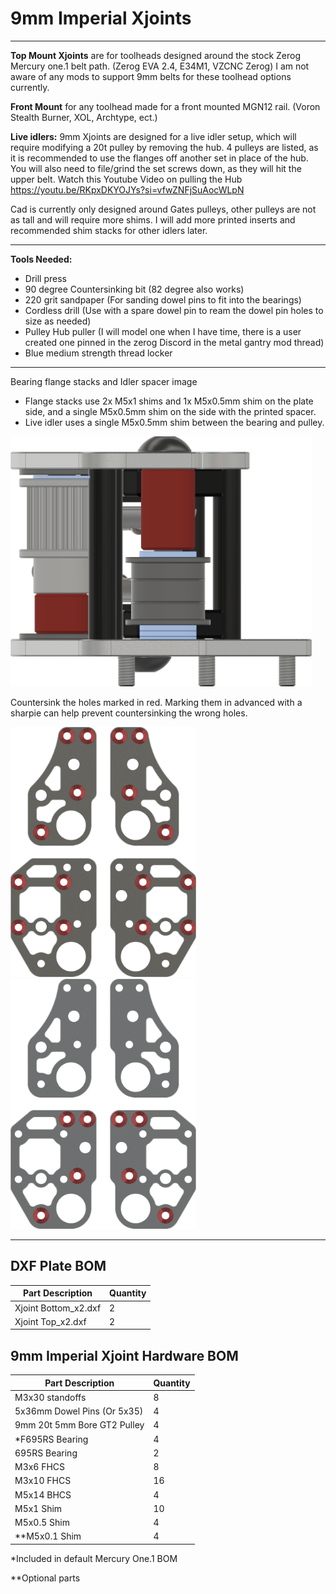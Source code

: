 # 9mm Imperial Xjoints

___

**Top Mount Xjoints** are for toolheads designed around the stock Zerog Mercury one.1 belt path. (Zerog EVA 2.4, E34M1, VZCNC Zerog) I am not aware of any mods to support 9mm belts for these toolhead options currently.

**Front Mount** for any toolhead made for a front mounted MGN12 rail. (Voron Stealth Burner, XOL, Archtype, ect.)

**Live idlers:** 9mm Xjoints are designed for a live idler setup, which will require modifying a 20t pulley by removing the hub. 4 pulleys are listed, as it is recommended to use the flanges off another set in place of the hub. You will also need to file/grind the set screws down, as they will hit the upper belt. Watch this Youtube Video on pulling the Hub <https://youtu.be/RKpxDKYOJYs?si=vfwZNFjSuAocWLpN>

Cad is currently only designed around Gates pulleys, other pulleys are not as tall and will require more shims. I will add more printed inserts and recommended shim stacks for other idlers later.
___

**Tools Needed:**

- Drill press
- 90 degree Countersinking bit (82 degree also works)
- 220 grit sandpaper (For sanding dowel pins to fit into the bearings)
- Cordless drill (Use with a spare dowel pin to ream the dowel pin holes to size as needed)
- Pulley Hub puller (I will model one when I have time, there is a user created one pinned in the zerog Discord in the metal gantry mod thread)
- Blue medium strength thread locker

___

Bearing flange stacks and Idler spacer image

- Flange stacks use 2x M5x1 shims and 1x M5x0.5mm shim on the plate side, and a single M5x0.5mm shim on the side with the printed spacer.
- Live idler uses a single M5x0.5mm shim between the bearing and pulley.

<img src="../../Images/9mm_Metal_Xjoints_Flange_Stack.png" alt="Xjoint Bearing Stacks" height="400">

Countersink the holes marked in red. Marking them in advanced with a sharpie can help prevent countersinking the wrong holes.

<img src="../../Images/9mm_Xjoint_Countersink_Top.png" alt="Xjoint Countersink Top Holes" height="400">

<img src="../../Images/9mm_Xjoint_Countersink_Bottom.png" alt="Xjoint Countersink Bottom Holes" height="400">

___

## DXF Plate BOM

| Part Description                       | Quantity |
|----------------------------------------|----------|
| Xjoint Bottom_x2.dxf                   | 2        |
| Xjoint Top_x2.dxf                      | 2        |

## 9mm Imperial Xjoint Hardware BOM

| Part Description               | Quantity |
|--------------------------------|----------|
| M3x30 standoffs                | 8        |
| 5x36mm Dowel Pins (Or 5x35)    | 4        |
| 9mm 20t 5mm Bore GT2 Pulley    | 4        |
| *F695RS Bearing                | 4        |
| 695RS Bearing                  | 2        |
| M3x6 FHCS                      | 8        |
| M3x10 FHCS                     | 16       |
| M5x14 BHCS                     | 4        |
| M5x1 Shim                      | 10       |
| M5x0.5 Shim                    | 4        |
| **M5x0.1 Shim                  | 4        |

*Included in default Mercury One.1 BOM

**Optional parts
